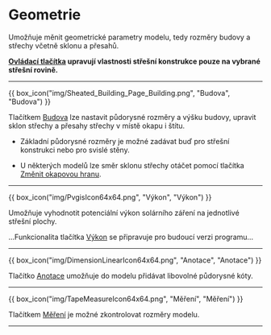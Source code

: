 
<h1>Geometrie</h1>

  <p>
    Umožňuje měnit geometrické parametry modelu, tedy rozměry budovy a střechy včetně sklonu a přesahů.
  </p>

  <p>
    <b><u>Ovládací tlačítka</u> upravují vlastnosti střešní konstrukce pouze na vybrané střešní rovině.</b>
  </p>

  <hr class="main"> <!-- Vodorovná čára jako oddělovač sekce -->

  {{ box_icon("img/Sheated_Building_Page_Building.png", "Budova", "Budova") }}

  <p>
    Tlačítkem <u>Budova</u> lze nastavit půdorysné rozměry a výšku budovy, upravit sklon střechy a přesahy střechy v místě okapu i štítu.
  </p>

  <ul>
    <li><p>Základní půdorysné rozměry je možné zadávat buď pro střešní konstrukci nebo pro svislé stěny.</p></li>
    <li><p>U některých modelů lze směr sklonu střechy otáčet pomocí tlačítka <u>Změnit okapovou hranu</u>.</p></li>
  </ul>

  <!--{{ box_icon("img/RoofSketchIcon64x64.png", "Střecha", "Střecha") }}

  <p>
    Tlačítko <u>Střecha</u> umožňuje nastavit typ skladby střechy. Typ krytiny a rozměry sekundární střešní konstrukce lze měnit přes tlačítko <u>Opláštění</u>.
  </p>

  <hr class="main"> <!-- Vodorovná čára jako oddělovač sekce -->

<hr class="main"> <!-- Vodorovná čára jako oddělovač sekce -->

{{ box_icon("img/PvgisIcon64x64.png", "Výkon", "Výkon") }}

<p>
Umožňuje vyhodnotit potenciální výkon solárního záření na jednotlivé střešní plochy.
</p>

<p>
...Funkcionalita tlačítka <u>Výkon</u> se připravuje pro budoucí verzi programu...
</p>

<hr class="main"> <!-- Vodorovná čára jako oddělovač sekce -->
  {{ box_icon("img/DimensionLinearIcon64x64.png", "Anotace", "Anotace") }}

  <p>
    Tlačítko <u>Anotace</u> umožňuje do modelu přidávat libovolné půdorysné kóty.
  </p>

  <hr class="main"> <!-- Vodorovná čára jako oddělovač sekce -->

  {{ box_icon("img/TapeMeasureIcon64x64.png", "Měření", "Měření") }}

  <p>
    Tlačítkem <u>Měření</u> je možné zkontrolovat rozměry modelu.
  </p>

  <hr class="main"> <!-- Vodorovná čára jako oddělovač sekce -->

<!-- product: HiStruct Roofs -->

